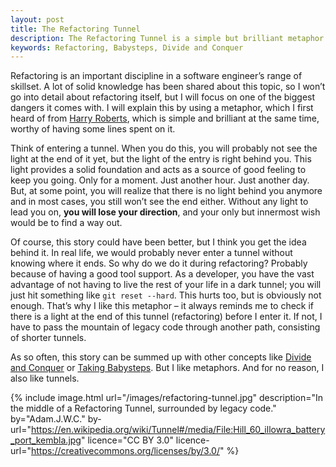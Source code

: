 ```yaml
---
layout: post
title: The Refactoring Tunnel  
description: The Refactoring Tunnel is a simple but brilliant metaphor for one of the biggest dangers refactoring comes with. 
keywords: Refactoring, Babysteps, Divide and Conquer
---
```


Refactoring is an important discipline in a software engineer’s range of skillset. A lot of solid knowledge has been shared about this topic, so I won’t go into detail about refactoring itself, but I will focus on one of the biggest dangers it comes with. I will explain this by using a metaphor, which I first heard of from [Harry Roberts](https://csswizardry.com/), which is simple and brilliant at the same time, worthy of having some lines spent on it.

Think of entering a tunnel. When you do this, you will probably not see the light at the end of it yet, but the light of the entry is right behind you. This light provides a solid foundation and acts as a source of good feeling to keep you going. Only for a moment. Just another hour. Just another day. But, at some point, you will realize that there is no light behind you anymore and in most cases, you still won’t see the end either. Without any light to lead you on, __you will lose your direction__, and your only but innermost wish would be to find a way out.

Of course, this story could have been better, but I think you get the idea behind it. In real life, we would probably never enter a tunnel without knowing where it ends. So why do we do it during refactoring? Probably because of having a good tool support. As a developer, you have the vast advantage of not having to live the rest of your life in a dark tunnel; you will just hit something like `git reset --hard`. This hurts too, but is obviously not enough. That’s why I like this metaphor – it always reminds me to check if there is a light at the end of this tunnel (refactoring) before I enter it. If not, I have to pass the mountain of legacy code through another path, consisting of shorter tunnels. 

As so often, this story can be summed up with other concepts like [Divide and Conquer](https://effectivesoftwaredesign.com/2011/06/06/divide-and-conquer-coping-with-complexity/) or [Taking Babysteps](https://dzone.com/articles/baby-steps-reverse-refactoring). But I like metaphors. And for no reason, I also like tunnels. 

{% include image.html url="/images/refactoring-tunnel.jpg" description="In the middle of a Refactoring Tunnel, surrounded by legacy code." by="Adam.J.W.C." by-url="https://en.wikipedia.org/wiki/Tunnel#/media/File:Hill_60_illowra_battery_port_kembla.jpg" licence="CC BY 3.0" licence-url="https://creativecommons.org/licenses/by/3.0/" %}